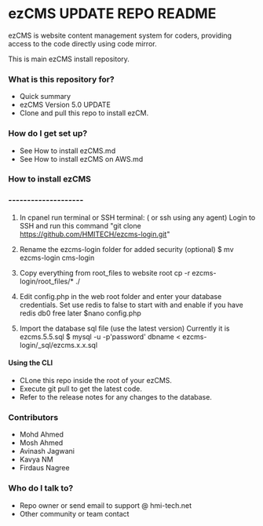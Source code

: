 # ezCMS UPDATE REPO README #

ezCMS is website content management system for coders, 
providing access to the code directly using code mirror.

This is main ezCMS install repository.

### What is this repository for? ###

* Quick summary
* ezCMS Version 5.0 UPDATE 
* Clone and pull this repo to install ezCM.

### How do I get set up? ###

* See How to install ezCMS.md
* See How to install ezCMS on AWS.md

### How to install ezCMS
### --------------------

1) In cpanel run terminal or SSH terminal: ( or ssh using any agent)
Login to SSH and run this command 
	"git clone https://github.com/HMITECH/ezcms-login.git"

2) Rename the ezcms-login folder for added security (optional)
	$ mv ezcms-login cms-login

3) Copy everything from root_files to website root
	cp -r ezcms-login/root_files/* ./

4) Edit config.php in the web root folder and enter your database credentials.
Set use redis to false to start with and enable if you have redis db0 free later
	$nano config.php

5) Import the database sql file (use the latest version)
Currently it is ezcms.5.5.sql
	$ mysql  -u -p'password' dbname < ezcms-login/_sql/ezcms.x.x.sql


#### Using the CLI ####

* CLone this repo inside the root of your ezCMS.
* Execute git pull to get the latest code.
* Refer to the release notes for any changes to the database.

### Contributors ###

* Mohd Ahmed
* Mosh Ahmed
* Avinash Jagwani
* Kavya NM
* Firdaus Nagree

### Who do I talk to? ###

* Repo owner or send email to support @ hmi-tech.net
* Other community or team contact

